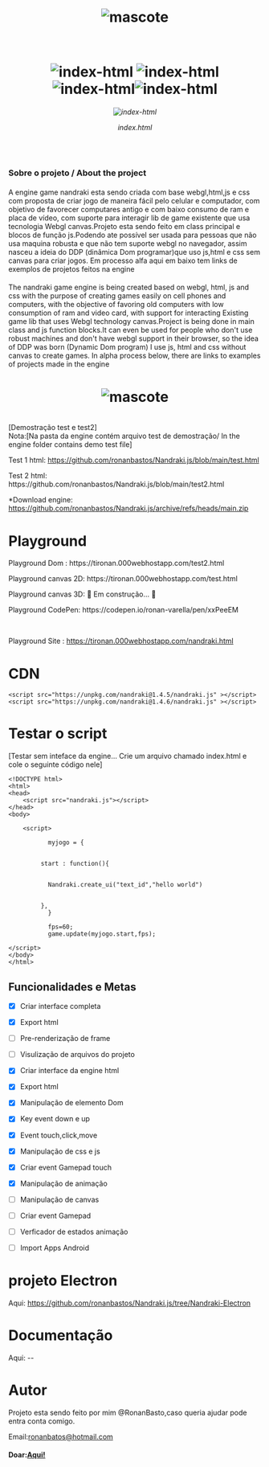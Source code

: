 <h1 align="center"> <img src="https://i.ibb.co/n3BMNKM/logo.png" alt="mascote"  border="0"></h1>

<br>
<h1 align="center"><img src="https://img.shields.io/badge/Lincense-MIT-green" alt="index-html" border="0"> <img src="https://img.shields.io/badge/Version-1.4.5 [next:05/05/2022]-blue" alt="index-html" border="0"> <img src="https://img.shields.io/badge/Projeto-Ativo-success" alt="index-html" border="0"><img src="https://img.shields.io/badge/Ultima%20Att-17/03/2022-green" alt="index-html" >     
<br>
<h6 align="center"><img src="https://i.ibb.co/3hqPt3N/index-html.png" alt="index-html" border="0"><p>index.html</h6>

</br>
<h3>Sobre o projeto / 
About the project</h3>
<p>
<h4></h4>A engine game nandraki esta sendo criada com base webgl,html,js e css com proposta de criar jogo de maneira fácil pelo celular e computador, com objetivo de favorecer computares antigo e com baixo consumo de ram e placa de vídeo, com suporte para interagir lib de game existente que usa tecnologia Webgl canvas.Projeto esta sendo feito em class principal e blocos de função js.Podendo ate possível ser usada para pessoas que não usa maquina robusta e que não tem suporte webgl no navegador, assim nasceu a ideia do DDP (dinâmica Dom programar)que uso js,html e css sem canvas para criar jogos.
Em processo alfa aqui em baixo tem links de exemplos de projetos feitos na engine
<br>
<h4></h4>The nandraki game engine is being created based on webgl, html, js and css with the purpose of creating games easily on cell phones and computers, with the objective of favoring old computers with low consumption of ram and video card, with support for interacting Existing game lib that uses Webgl technology canvas.Project is being done in main class and js function blocks.It can even be used for people who don't use robust machines and don't have webgl support in their browser, so the idea of ​​DDP was born (Dynamic Dom program) I use js, html and css without canvas to create games.
In alpha process below, there are links to examples of projects made in the engine
<h1 align="center"> <img src="https://i.ibb.co/n3BMNKM/logo.png" alt="mascote"  border="0"></h1>
<br>
 [Demostração test e test2]
<br> 
Nota:[Na pasta da engine contém arquivo test de demostração/
In the engine folder contains demo test file]


  Test 1 html: https://github.com/ronanbastos/Nandraki.js/blob/main/test.html
<p>
  Test 2 html: https://github.com/ronanbastos/Nandraki.js/blob/main/test2.html
<p>
	
*Download engine: https://github.com/ronanbastos/Nandraki.js/archive/refs/heads/main.zip
<p>
	
# Playground
<p>
  Playground Dom : https://tironan.000webhostapp.com/test2.html
<p>
  Playground canvas 2D: https://tironan.000webhostapp.com/test.html
<p>
  Playground canvas 3D: 🚧  Em construção...  🚧	

<p>
  Playground CodePen: https://codepen.io/ronan-varella/pen/xxPeeEM
<p><br>
	
  Playground Site : https://tironan.000webhostapp.com/nandraki.html	
	
# CDN 


	<script src="https://unpkg.com/nandraki@1.4.5/nandraki.js" ></script>
	<script src="https://unpkg.com/nandraki@1.4.6/nandraki.js" ></script>
<p>

# Testar o script 
[Testar sem inteface da engine... Crie um arquivo chamado index.html e cole o seguinte código nele]

	<!DOCTYPE html>
	<html>
	<head>
		<script src="nandraki.js"></script>
	</head>
	<body>

		<script>
		        
		       myjogo = {


			 start : function(){


			   Nandraki.create_ui("text_id","hello world")	


			 },	
		       }

		       fps=60;	
		       game.update(myjogo.start,fps);  

	</script>
	</body>
	</html>



<h2>Funcionalidades e Metas</h2>

- [x] Criar interface completa
- [x] Export html
- [ ] Pre-renderização de frame
- [ ] Visulização de arquivos do projeto	
- [x] Criar interface da engine html
- [x] Export html
- [x] Manipulação de elemento Dom
- [x] Key event down e up
- [x] Event touch,click,move
- [x] Manipulação de css e js
- [x] Criar event Gamepad touch
- [x] Manipulação de animação			
- [ ] Manipulação de canvas 
- [ ] Criar event Gamepad
- [ ] Verficador de estados animação
- [ ] Import Apps Android
	
	
# projeto Electron
  Aqui: https://github.com/ronanbastos/Nandraki.js/tree/Nandraki-Electron
	
# Documentação

Aqui: --

# Autor 
Projeto esta sendo feito por mim @RonanBasto,caso queria ajudar pode entra conta comigo.<p>
Email:ronanbatos@hotmail.com	
<h4> Doar:<a href="https://www.paypal.com/donate?business=4KJAVYQLQDMHA&no_recurring=0&item_name=Ajudar+a+engine&currency_code=BRL">Aqui!</a></h4>
